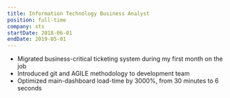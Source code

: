 ```yaml
---
title: Information Technology Business Analyst
position: full-time
company: sts
startDate: 2018-06-01
endDate: 2019-05-01
---
```

- Migrated business-critical ticketing system during my first month on the job
- Introduced git and AGILE methodology to development team
- Optimized main-dashboard load-time by 3000%, from 30 minutes to 6 seconds